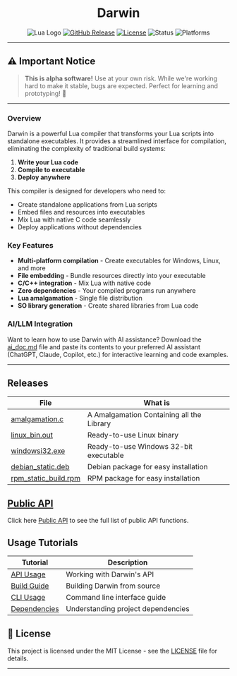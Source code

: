 <div align="center">

# Darwin
![Lua Logo](https://img.shields.io/badge/Darwin-0.11.0-blue?style=for-the-badge&logo=lua)
[![GitHub Release](https://img.shields.io/github/release/OUIsolutions/Darwin.svg?style=for-the-badge)](https://github.com/OUIsolutions/Darwin/releases)
[![License](https://img.shields.io/badge/License-MIT-green.svg?style=for-the-badge)](https://github.com/OUIsolutions/Darwin/blob/main/LICENSE)
![Status](https://img.shields.io/badge/Status-Alpha-orange?style=for-the-badge)
![Platforms](https://img.shields.io/badge/Platforms-Windows%20|%20Linux%20|%20WebAssembly-lightgrey?style=for-the-badge)

</div>

---

## ⚠️ Important Notice

> **This is alpha software!** Use at your own risk. While we're working hard to make it stable, bugs are expected. Perfect for learning and prototyping! 🧪

---

### Overview

Darwin is a powerful Lua compiler that transforms your Lua scripts into standalone executables. It provides a streamlined interface for compilation, eliminating the complexity of traditional build systems:

1. **Write your Lua code** 
2. **Compile to executable**
3. **Deploy anywhere**

This compiler is designed for developers who need to:
- Create standalone applications from Lua scripts
- Embed files and resources into executables
- Mix Lua with native C code seamlessly
- Deploy applications without dependencies

### Key Features

- **Multi-platform compilation** - Create executables for Windows, Linux, and more
- **File embedding** - Bundle resources directly into your executable
- **C/C++ integration** - Mix Lua with native code
- **Zero dependencies** - Your compiled programs run anywhere
- **Lua amalgamation** - Single file distribution
- **SO library generation** - Create shared libraries from Lua code

### AI/LLM Integration

Want to learn how to use Darwin with AI assistance? Download the [ai_doc.md](https://github.com/OUIsolutions/Darwin/releases/download/0.11.0/ai_doc.md) file and paste its contents to your preferred AI assistant (ChatGPT, Claude, Copilot, etc.) for interactive learning and code examples.

---

## Releases


|  **File**                                                                                                           | **What is**                                |
|---------------------------------------------------------------------------------------------------------------------|--------------------------------------------|
|[amalgamation.c](https://github.com/OUIsolutions/Darwin/releases/download/0.11.0/amalgamation.c) | A Amalgamation Containing all the Library  |
|[linux_bin.out](https://github.com/OUIsolutions/Darwin/releases/download/0.11.0/linux_bin.out)   | Ready-to-use Linux binary           |
|[windowsi32.exe](https://github.com/OUIsolutions/Darwin/releases/download/0.11.0/windowsi32.exe)       | Ready-to-use Windows 32-bit executable                         |
|[debian_static.deb](https://github.com/OUIsolutions/Darwin/releases/download/0.11.0/debian_static.deb)       | Debian package for easy installation                             |
|[rpm_static_build.rpm](https://github.com/OUIsolutions/Darwin/releases/download/0.11.0/rpm_static_build.rpm)       | RPM package for easy installation            |



## [Public API](docs/public_api.md)
Click here [Public API](docs/public_api.md) to see the full list of public API functions.

## Usage Tutorials 

| **Tutorial**                                                    | **Description**                                         |
|-----------------------------------------------------------------|---------------------------------------------------------|
| [API Usage](docs/api_usage.md)              | Working with Darwin's API                       |
| [Build Guide](docs/build.md)                           | Building Darwin from source                               |
| [CLI Usage](docs/cli_usage.md)                   | Command line interface guide                     |
| [Dependencies](docs/dependencies.md)      | Understanding project dependencies                          |

## 📄 License

This project is licensed under the MIT License - see the [LICENSE](LICENSE) file for details.

---
